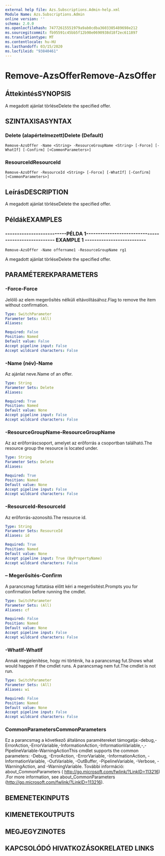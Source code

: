 ```yaml
---
external help file: Azs.Subscriptions.Admin-help.xml
Module Name: Azs.Subscriptions.Admin
online version: ''
schema: 2.0.0
ms.openlocfilehash: 74772615551979a9ab0cdba3603305489698e212
ms.sourcegitcommit: fb95591c45bb5f12b98e0690938d18f2ec611897
ms.translationtype: MT
ms.contentlocale: hu-HU
ms.lasthandoff: 03/15/2020
ms.locfileid: "93840461"
---
```

# <span data-ttu-id="19ec7-101">Remove-AzsOffer</span><span class="sxs-lookup"><span data-stu-id="19ec7-101">Remove-AzsOffer</span></span>

## <span data-ttu-id="19ec7-102">Áttekintés</span><span class="sxs-lookup"><span data-stu-id="19ec7-102">SYNOPSIS</span></span>
<span data-ttu-id="19ec7-103">A megadott ajánlat törlése</span><span class="sxs-lookup"><span data-stu-id="19ec7-103">Delete the specified offer.</span></span>

## <span data-ttu-id="19ec7-104">SZINTAXISA</span><span class="sxs-lookup"><span data-stu-id="19ec7-104">SYNTAX</span></span>

### <span data-ttu-id="19ec7-105">Delete (alapértelmezett)</span><span class="sxs-lookup"><span data-stu-id="19ec7-105">Delete (Default)</span></span>
```
Remove-AzsOffer -Name <String> -ResourceGroupName <String> [-Force] [-WhatIf] [-Confirm] [<CommonParameters>]
```

### <span data-ttu-id="19ec7-106">ResourceId</span><span class="sxs-lookup"><span data-stu-id="19ec7-106">ResourceId</span></span>
```
Remove-AzsOffer -ResourceId <String> [-Force] [-WhatIf] [-Confirm] [<CommonParameters>]
```

## <span data-ttu-id="19ec7-107">Leírás</span><span class="sxs-lookup"><span data-stu-id="19ec7-107">DESCRIPTION</span></span>
<span data-ttu-id="19ec7-108">A megadott ajánlat törlése</span><span class="sxs-lookup"><span data-stu-id="19ec7-108">Delete the specified offer.</span></span>

## <span data-ttu-id="19ec7-109">Példák</span><span class="sxs-lookup"><span data-stu-id="19ec7-109">EXAMPLES</span></span>

### <span data-ttu-id="19ec7-110">--------------------------PÉLDA 1--------------------------</span><span class="sxs-lookup"><span data-stu-id="19ec7-110">-------------------------- EXAMPLE 1 --------------------------</span></span>
```
Remove-AzsOffer -Name offername1 -ResourceGroupName rg1
```

<span data-ttu-id="19ec7-111">A megadott ajánlat törlése</span><span class="sxs-lookup"><span data-stu-id="19ec7-111">Delete the specified offer.</span></span>

## <span data-ttu-id="19ec7-112">PARAMÉTEREK</span><span class="sxs-lookup"><span data-stu-id="19ec7-112">PARAMETERS</span></span>

### <span data-ttu-id="19ec7-113">-Force</span><span class="sxs-lookup"><span data-stu-id="19ec7-113">-Force</span></span>
<span data-ttu-id="19ec7-114">Jelölő az elem megerősítés nélküli eltávolításához.</span><span class="sxs-lookup"><span data-stu-id="19ec7-114">Flag to remove the item without confirmation.</span></span>

```yaml
Type: SwitchParameter
Parameter Sets: (All)
Aliases: 

Required: False
Position: Named
Default value: False
Accept pipeline input: False
Accept wildcard characters: False
```

### <span data-ttu-id="19ec7-115">-Name (név)</span><span class="sxs-lookup"><span data-stu-id="19ec7-115">-Name</span></span>
<span data-ttu-id="19ec7-116">Az ajánlat neve.</span><span class="sxs-lookup"><span data-stu-id="19ec7-116">Name of an offer.</span></span>

```yaml
Type: String
Parameter Sets: Delete
Aliases: 

Required: True
Position: Named
Default value: None
Accept pipeline input: False
Accept wildcard characters: False
```

### <span data-ttu-id="19ec7-117">-ResourceGroupName</span><span class="sxs-lookup"><span data-stu-id="19ec7-117">-ResourceGroupName</span></span>
<span data-ttu-id="19ec7-118">Az az erőforráscsoport, amelyet az erőforrás a csoportban található.</span><span class="sxs-lookup"><span data-stu-id="19ec7-118">The resource group the resource is located under.</span></span>

```yaml
Type: String
Parameter Sets: Delete
Aliases: 

Required: True
Position: Named
Default value: None
Accept pipeline input: False
Accept wildcard characters: False
```

### <span data-ttu-id="19ec7-119">-ResourceId</span><span class="sxs-lookup"><span data-stu-id="19ec7-119">-ResourceId</span></span>
<span data-ttu-id="19ec7-120">Az erőforrás-azonosító.</span><span class="sxs-lookup"><span data-stu-id="19ec7-120">The resource id.</span></span>

```yaml
Type: String
Parameter Sets: ResourceId
Aliases: id

Required: True
Position: Named
Default value: None
Accept pipeline input: True (ByPropertyName)
Accept wildcard characters: False
```

### <span data-ttu-id="19ec7-121">– Megerősítés</span><span class="sxs-lookup"><span data-stu-id="19ec7-121">-Confirm</span></span>
<span data-ttu-id="19ec7-122">A parancsmag futtatása előtt kéri a megerősítést.</span><span class="sxs-lookup"><span data-stu-id="19ec7-122">Prompts you for confirmation before running the cmdlet.</span></span>

```yaml
Type: SwitchParameter
Parameter Sets: (All)
Aliases: cf

Required: False
Position: Named
Default value: None
Accept pipeline input: False
Accept wildcard characters: False
```

### <span data-ttu-id="19ec7-123">-WhatIf</span><span class="sxs-lookup"><span data-stu-id="19ec7-123">-WhatIf</span></span>
<span data-ttu-id="19ec7-124">Annak megjelenítése, hogy mi történik, ha a parancsmag fut.</span><span class="sxs-lookup"><span data-stu-id="19ec7-124">Shows what would happen if the cmdlet runs.</span></span>
<span data-ttu-id="19ec7-125">A parancsmag nem fut.</span><span class="sxs-lookup"><span data-stu-id="19ec7-125">The cmdlet is not run.</span></span>

```yaml
Type: SwitchParameter
Parameter Sets: (All)
Aliases: wi

Required: False
Position: Named
Default value: None
Accept pipeline input: False
Accept wildcard characters: False
```

### <span data-ttu-id="19ec7-126">CommonParameters</span><span class="sxs-lookup"><span data-stu-id="19ec7-126">CommonParameters</span></span>
<span data-ttu-id="19ec7-127">Ez a parancsmag a következő általános paramétereket támogatja:-debug,-ErrorAction,-ErrorVariable,-InformationAction,-InformationVariable,-,-PipelineVariable-WarningAction</span><span class="sxs-lookup"><span data-stu-id="19ec7-127">This cmdlet supports the common parameters: -Debug, -ErrorAction, -ErrorVariable, -InformationAction, -InformationVariable, -OutVariable, -OutBuffer, -PipelineVariable, -Verbose, -WarningAction, and -WarningVariable.</span></span> <span data-ttu-id="19ec7-128">További információ: about_CommonParameters ( http://go.microsoft.com/fwlink/?LinkID=113216) .</span><span class="sxs-lookup"><span data-stu-id="19ec7-128">For more information, see about_CommonParameters (http://go.microsoft.com/fwlink/?LinkID=113216).</span></span>

## <span data-ttu-id="19ec7-129">BEMENETEK</span><span class="sxs-lookup"><span data-stu-id="19ec7-129">INPUTS</span></span>

## <span data-ttu-id="19ec7-130">KIMENETEK</span><span class="sxs-lookup"><span data-stu-id="19ec7-130">OUTPUTS</span></span>

## <span data-ttu-id="19ec7-131">MEGJEGYZI</span><span class="sxs-lookup"><span data-stu-id="19ec7-131">NOTES</span></span>

## <span data-ttu-id="19ec7-132">KAPCSOLÓDÓ HIVATKOZÁSOK</span><span class="sxs-lookup"><span data-stu-id="19ec7-132">RELATED LINKS</span></span>

